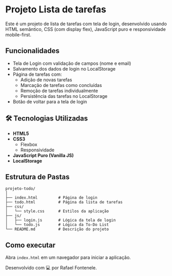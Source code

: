 # Projeto Lista de tarefas

Este é um projeto de lista de tarefas com tela de login, desenvolvido usando HTML semântico, CSS (com display flex), JavaScript puro e responsividade mobile-first.

## Funcionalidades

- Tela de Login com validação de campos (nome e email)
- Salvamento dos dados de login no LocalStorage
- Página de tarefas com:
  - Adição de novas tarefas
  - Marcação de tarefas como concluídas
  - Remoção de tarefas individualmente
  - Persistência das tarefas no LocalStorage
- Botão de voltar para a tela de login


## 🛠️ Tecnologias Utilizadas

- **HTML5**
- **CSS3**
  - Flexbox
  - Responsividade
- **JavaScript Puro (Vanilla JS)**
- **LocalStorage**

## Estrutura de Pastas

```
projeto-todo/
│
├── index.html         # Página de login
├── todo.html          # Página da lista de tarefas
├── css/
│   └── style.css      # Estilos da aplicação
├── js/
│   ├── login.js       # Lógica da tela de login
│   └── todo.js        # Lógica da To-Do List
└── README.md          # Descrição do projeto
```

## Como executar

Abra `index.html` em um navegador para iniciar a aplicação.

Desenvolvido com 💻 por Rafael Fontenele.
